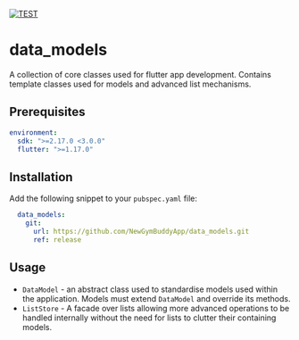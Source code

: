 [![TEST](https://github.com/NewGymBuddyApp/data_models/actions/workflows/test.yml/badge.svg?branch=main)](https://github.com/NewGymBuddyApp/flutter_core/actions/workflows/test.yml)

# data_models
A collection of core classes used for flutter app development. Contains template classes used for models and advanced list mechanisms.

## Prerequisites
```yaml
environment:
  sdk: ">=2.17.0 <3.0.0"
  flutter: ">=1.17.0"
```

## Installation

Add the following snippet to your `pubspec.yaml` file:
```yaml
  data_models:
    git:
      url: https://github.com/NewGymBuddyApp/data_models.git
      ref: release
```


## Usage
- `DataModel` - an abstract class used to standardise models used within the application. Models must extend `DataModel` and override its methods.
- `ListStore` - A facade over lists allowing more advanced operations to be handled internally without the need for lists to clutter their containing models.
